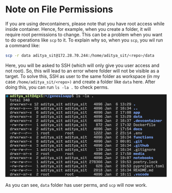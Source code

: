 # Note on File Permissions

If you are using devcontainers, please note that you have root access while inside container. Hence, for example, when you create a folder, it will require root permissions to change. This can be a problem when you want to do operations like `scp` to it. To explain why so, when you `scp`, you wil run a command like:

```bash
scp -r data aditya_sit@172.28.70.244:/home/aditya_sit/<repo>/data
```

Here, you will be asked to SSH (which will only give you user access and not root). So, this will lead to an error where folder will not be visible as a target. To solve this, SSH as user to the same folder as workspace (in my case `/home/aditya_sit/<repo>)` and create a folder like `data` here. After doing this, you can run `ls -la .` to check perms. 

![](<media/file-perms.png>)

As you can see, `data` folder has user perms, and `scp` will now work. 
